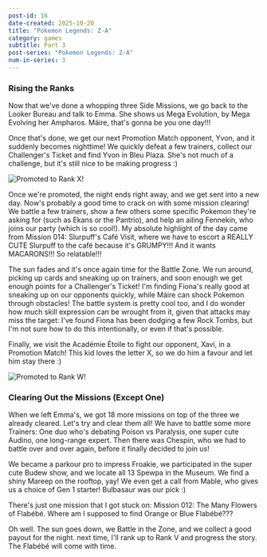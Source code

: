 ```yaml
---
post-id: 16
date-created: 2025-10-20
title: "Pokemon Legends: Z-A"
category: games
subtitle: Part 3
post-series: "Pokemon Legends: Z-A"
num-in-series: 3
---
```

### Rising the Ranks
Now that we've done a whopping three Side Missions, we go back to the Looker Bureau and talk to Emma. She shows us Mega Evolution, by Mega Evolving her Ampharos. Máire, that's gonna be you one day!!!

Once that's done, we get our next Promotion Match opponent, Yvon, and it suddenly becomes nighttime! We quickly defeat a few trainers, collect our Challenger's Ticket and find Yvon in Bleu Plaza. She's not much of a challenge, but it's still nice to be making progress :)

![Promoted to Rank X!]()

Once we're promoted, the night ends right away, and we get sent into a new day. Now's probably a good time to crack on with some mission clearing! We battle a few trainers, show a few others some specific Pokemon they're asking for (such as Ekans or the Pantrio), and help an ailing Fennekin, who joins our party (which is so cool!). My absolute highlight of the day came from Mission 014: Slurpuff's Café Visit, where we have to escort a REALLY CUTE Slurpuff to the café because it's GRUMPY!!! And it wants MACARONS!!! So relatable!!!

The sun fades and it's once again time for the Battle Zone. We run around, picking up cards and sneaking up on trainers, and soon enough we get enough points for a Challenger's Ticket! I'm finding Fiona's really good at sneaking up on our opponents quickly, while Máire can shock Pokemon through obstacles! The battle system is pretty cool too, and I do wonder how much skill expression can be wrought from it, given that attacks may miss the target: I've found Fiona has been dodging a few Rock Tombs, but I'm not sure how to do this intentionally, or even if that's possible.

Finally, we visit the Académie Étoile to fight our opponent, Xavi, in a Promotion Match! This kid loves the letter X, so we do him a favour and let him stay there :)

![Promoted to Rank W!]()

### Clearing Out the Missions (Except One)
When we left Emma's, we got 18 more missions on top of the three we already cleared. Let's try and clear them all! We have to battle some more Trainers: One duo who's debating Poison vs Paralysis, one super cute Audino, one long-range expert. Then there was Chespin, who we had to battle over and over again, before it finally decided to join us!

We became a parkour pro to impress Froakie, we participated in the super cute Budew show, and we locate all 13 Spewpa in the Museum. We find a shiny Mareep on the rooftop, yay! We even get a call from Mable, who gives us a choice of Gen 1 starter! Bulbasaur was our pick :) 

There's just one mission that I got stuck on: Mission 012: The Many Flowers of Flabébé. Where am I supposed to find Orange or Blue Flabébé???

Oh well. The sun goes down, we Battle in the Zone, and we collect a good payout for the night. next time, I'll rank up to Rank V and progress the story. The Flabébé will come with time.